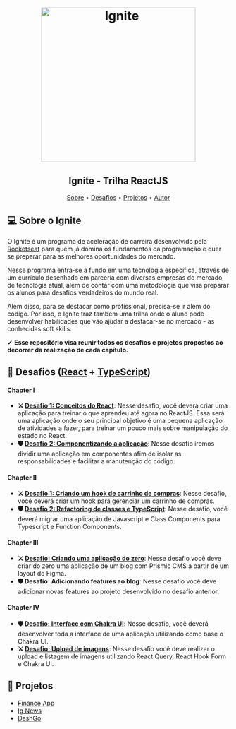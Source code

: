 <h1 align="center">
    <img alt="Ignite" src="https://res.cloudinary.com/ddi5agea1/image/upload/v1615811792/1920x1080_svmfrh.png" height="350px" />
</h1>

<h2 align="center"> 
	Ignite - Trilha ReactJS
</h2>

<p align="center">
 <a href="#-sobre-o-ignite">Sobre</a> •
 <a href="#-desafios">Desafios</a> • 
 <a href="#-projetos">Projetos</a> • 
 <a href="#-autor">Autor</a>
</p>

## 💻 Sobre o Ignite

O Ignite é um programa de aceleração de carreira desenvolvido pela [Rocketseat](https://app.rocketseat.com.br/) para quem já domina os fundamentos da programação e quer se preparar para as melhores oportunidades do mercado. 

Nesse programa entra-se a fundo em uma tecnologia específica, através de um currículo desenhado em parceria com diversas empresas do mercado de tecnologia atual, além de contar com uma metodologia que visa preparar os alunos para desafios verdadeiros do mundo real.

Além disso, para se destacar como profissional, precisa-se ir além do código. Por isso, o Ignite traz também uma trilha onde o aluno pode desenvolver habilidades que vão ajudar a destacar-se no mercado - as conhecidas soft skills.

✔ **Esse repositório visa reunir todos os desafios e projetos propostos ao decorrer da realização de cada capítulo.**

## 🎯 Desafios ([React](https://reactjs.org/)  +  [TypeScript](https://www.typescriptlang.org/))

#### **Chapter I**  

-   **⚔ [Desafio 1: Conceitos do React](https://github.com/icaroov/ignite-challenges/tree/master/chapter01-desafio01)**: Nesse desafio, você deverá criar uma aplicação para treinar o que aprendeu até agora no ReactJS. Essa será uma aplicação onde o seu principal objetivo é uma pequena aplicação de atividades a fazer, para treinar um pouco mais sobre manipulação do estado no React.
-   **🛡 [Desafio 2: Componentizando a aplicação](https://github.com/icaroov/ignite-challenges/tree/master/chapter01-desafio02)**: Nesse desafio iremos dividir uma aplicação em componentes afim de isolar as responsabilidades e facilitar a manutenção do código.

#### **Chapter II**

-   **⚔ [Desafio 1: Criando um hook de carrinho de compras](https://github.com/icaroov/ignite-challenges/tree/master/chapter02-desafio01)**: Nesse desafio, você deverá criar um hook para gerenciar um carrinho de compras.
-   **🛡 [Desafio 2: Refactoring de classes e TypeScript](https://github.com/icaroov/ignite-challenges/tree/master/chapter02-desafio02)**: Nesse desafio, você deverá migrar uma aplicação de Javascript e Class Components para Typescript e Function Components.

#### **Chapter III**

-   **⚔ [Desafio: Criando uma aplicação do zero](https://github.com/icaroov/ignite/tree/master/chapter03-desafio01)**: Nesse desafio você deve criar do zero uma aplicação de um blog com Prismic CMS a partir de um layout do Figma.
-   **🛡 Desafio: Adicionando features ao blog**: Nesse desafio você deve adicionar novas features ao projeto desenvolvido no desafio anterior.

#### **Chapter IV**

-   **🛡 [Desafio: Interface com Chakra UI](https://github.com/icaroov/ignite/tree/master/chapter04-desafio01)**: Nesse desafio, você deverá desenvolver toda a interface de uma aplicação utilizando como base o Chakra UI.
-   **⚔ [Desafio: Upload de imagens](https://github.com/icaroov/ignite/tree/master/chapter04-desafio02)**: Nesse desafio você deve realizar o upload e listagem de imagens utilizando React Query, React Hook Form e Chakra UI.

## 📁 Projetos
- [Finance App](https://github.com/icaroov/finance-app)
- [Ig News](https://github.com/icaroov/ig-news)
- [DashGo](https://github.com/icaroov/dashgo)
